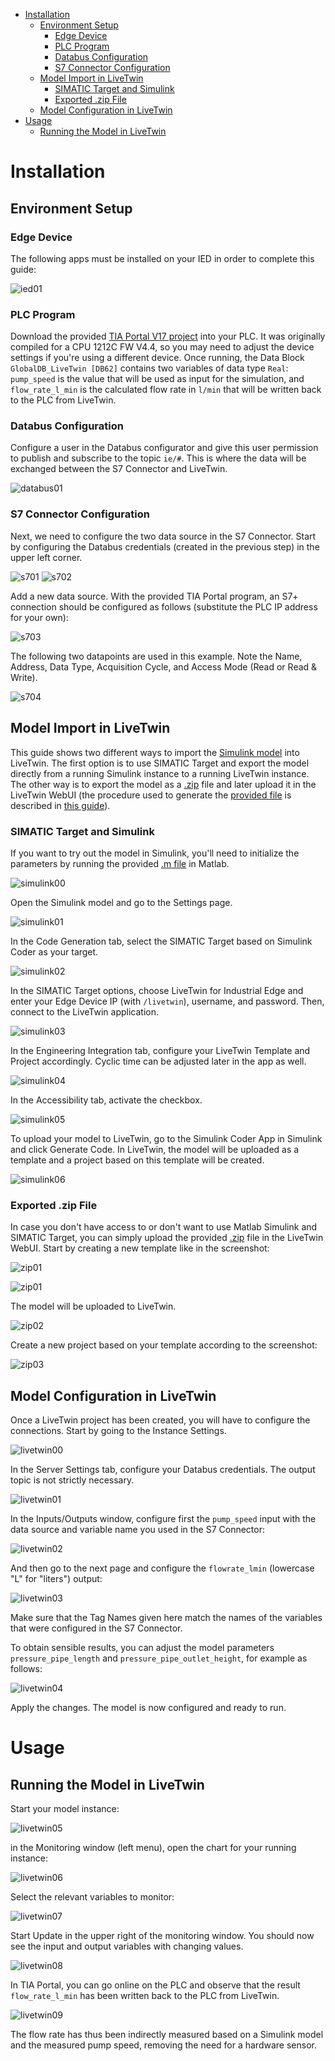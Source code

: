 - [Installation](#installation)
  - [Environment Setup](#environment-setup)
    - [Edge Device](#edge-device)
    - [PLC Program](#plc-program)
    - [Databus Configuration](#databus-configuration)
    - [S7 Connector Configuration](#s7-connector-configuration)
  - [Model Import in LiveTwin](#model-import-in-livetwin)
    - [SIMATIC Target and Simulink](#simatic-target-and-simulink)
    - [Exported .zip File](#exported-zip-file)
  - [Model Configuration in LiveTwin](#model-configuration-in-livetwin)
- [Usage](#usage)
  - [Running the Model in LiveTwin](#running-the-model-in-livetwin)
  

# Installation

## Environment Setup

### Edge Device

The following apps must be installed on your IED in order to complete this guide:

![ied01](/docs/graphics/ied_01.png)

### PLC Program

Download the provided [TIA Portal V17 project](/src/LiveTwin_Pump.zap17) into your PLC. It was originally compiled for a CPU 1212C FW V4.4, so you may need to adjust the device settings if you're using a different device. Once running, the Data Block `GlobalDB_LiveTwin [DB62]` contains two variables of data type `Real`: `pump_speed` is the value that will be used as input for the simulation, and `flow_rate_l_min` is the calculated flow rate in `l/min` that will be written back to the PLC from LiveTwin.

### Databus Configuration

Configure a user in the Databus configurator and give this user permission to publish and subscribe to the topic `ie/#`. This is where the data will be exchanged between the S7 Connector and LiveTwin.

![databus01](/docs/graphics/databus_01.png)

### S7 Connector Configuration

Next, we need to configure the two data source in the S7 Connector. Start by configuring the Databus credentials (created in the previous step) in the upper left corner.

![s701](/docs/graphics/s7_01.png)
![s702](/docs/graphics/s7_02.png)

Add a new data source. With the provided TIA Portal program, an S7+ connection should be configured as follows (substitute the PLC IP address for your own):

![s703](/docs/graphics/s7_03.png)

The following two datapoints are used in this example. Note the Name, Address, Data Type, Acquisition Cycle, and Access Mode (Read or Read & Write).

![s704](/docs/graphics/s7_04.png)

## Model Import in LiveTwin

This guide shows two different ways to import the [Simulink model](/src/Pump_simulation.slx) into LiveTwin. The first option is to use SIMATIC Target and export the model directly from a running Simulink instance to a running LiveTwin instance. The other way is to export the model as a [.zip](/src/pump_simulation_final.zip) file and later upload it in the LiveTwin WebUI (the procedure used to generate the [provided file](/src/pump_simulation_final.zip) is described in [this guide](https://github.com/industrial-edge/livetwin-earthquake-detection/blob/main/docs/export_simulink_model.md)).

### SIMATIC Target and Simulink

If you want to try out the model in Simulink, you'll need to initialize the parameters by running the provided [.m file](/src/Parameter_pump_ksb.m) in Matlab.

![simulink00](/docs/graphics/simulink_00.png)

Open the Simulink model and go to the Settings page.

![simulink01](/docs/graphics/simulink_01.png)

In the Code Generation tab, select the SIMATIC Target based on Simulink Coder as your target.

![simulink02](/docs/graphics/simulink_02.png)

In the SIMATIC Target options, choose LiveTwin for Industrial Edge and enter your Edge Device IP (with `/livetwin`), username, and password. Then, connect to the LiveTwin application.

![simulink03](/docs/graphics/simulink_03.png)

In the Engineering Integration tab, configure your LiveTwin Template and Project accordingly. Cyclic time can be adjusted later in the app as well.

![simulink04](/docs/graphics/simulink_04.png)

In the Accessibility tab, activate the checkbox.

![simulink05](/docs/graphics/simulink_05.png)

To upload your model to LiveTwin, go to the Simulink Coder App in Simulink and click Generate Code. In LiveTwin, the model will be uploaded as a template and a project based on this template will be created.

![simulink06](/docs/graphics/simulink_06.png)

### Exported .zip File

In case you don't have access to or don't want to use Matlab Simulink and SIMATIC Target, you can simply upload the provided [.zip](/src/pump_simulation_final.zip) file in the LiveTwin WebUI. Start by creating a new template like in the screenshot:

![zip01](/docs/graphics/livetwin_zip_00.png)

![zip01](/docs/graphics/livetwin_zip_01.png)

The model will be uploaded to LiveTwin.

![zip02](/docs/graphics/livetwin_zip_02.png)

Create a new project based on your template according to the screenshot:

![zip03](/docs/graphics/livetwin_zip_03.png)

## Model Configuration in LiveTwin

Once a LiveTwin project has been created, you will have to configure the connections. Start by going to the Instance Settings.

![livetwin00](/docs/graphics/livetwin_settings_00.png)

In the Server Settings tab, configure your Databus credentials. The output topic is not strictly necessary.

![livetwin01](/docs/graphics/livetwin_settings_01.png)

In the Inputs/Outputs window, configure first the `pump_speed` input with the data source and variable name you used in the S7 Connector:

![livetwin02](/docs/graphics/livetwin_settings_02.png)

And then go to the next page and configure the `flowrate_lmin` (lowercase "L" for "liters") output:

![livetwin03](/docs/graphics/livetwin_settings_03.png)

Make sure that the Tag Names given here match the names of the variables that were configured in the S7 Connector.

To obtain sensible results, you can adjust the model parameters `pressure_pipe_length` and `pressure_pipe_outlet_height`, for example as follows:

![livetwin04](/docs/graphics/livetwin_settings_04.png)

Apply the changes. The model is now configured and ready to run.

# Usage

## Running the Model in LiveTwin

Start your model instance:

![livetwin05](/docs/graphics/livetwin_settings_05.png)

in the Monitoring window (left menu), open the chart for your running instance:

![livetwin06](/docs/graphics/livetwin_settings_06.png)

Select the relevant variables to monitor:

![livetwin07](/docs/graphics/livetwin_settings_07.png)

Start Update in the upper right of the monitoring window. You should now see the input and output variables with changing values.

![livetwin08](/docs/graphics/livetwin_settings_08.png)

In TIA Portal, you can go online on the PLC and observe that the result `flow_rate_l_min` has been written back to the PLC from LiveTwin.

![livetwin09](/docs/graphics/livetwin_settings_09.png)

The flow rate has thus been indirectly measured based on a Simulink model and the measured pump speed, removing the need for a hardware sensor.